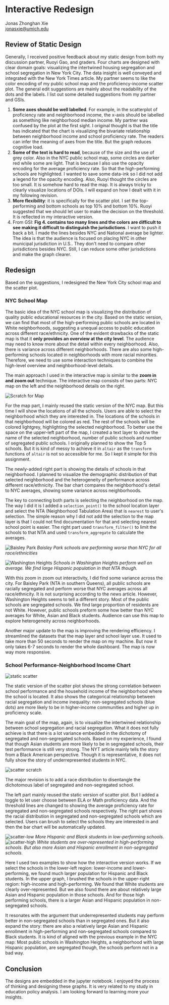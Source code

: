 # Interactive Redesign

Jonas Zhonghan Xie  
[jonasxie@umich.edu](jonasxie@umich.edu)  

## Review of Static Design

Generally, I received positive feedback about my static design from both my discussion partner, Ruoyi Gao, and graders. Four charts are designed with clear domain goals: visualizing the intertwined housing segregation and school segregation in New York City. The data insight is well conveyed and integrated with the New York Times article. My partner seems to like the color encoding of my public school map and the proficiency-income scatter plot. The general edit suggestions are mainly about the readability of the dots and the labels. I list out some detailed suggestions from my partner and GSIs.

1. **Some axes should be well labelled**. For example, in the scatterplot of proficiency rate and neighborhood income, the x-axis should be labelled as something like neighborhood median income. My partner was confused by the plot at the first sight. I original thought is that the title has indicated that the chart is visualizing the bivariate relationship between neighborhood income and school proficiency rate. The readers can infer the meaning of axes from the title. But the graph reduces cognitive load.
2. **Some of the text is hard to read**, because of the size and the use of grey color. Also in the NYC public school map, some circles are darker red while some are light. That is because I also use the opacity encoding for the average proficiency rate. So that the high-performing schools are highlighted. I wanted to save some data-ink so I did not add a legend for the opacity encoding. Also, Ruoyi thought the circles are too small. It is somehow hard to read the map. It is always tricky to clearly visualize locations of DOIs. I will expand on how I dealt with it in my following revision.
3. **More flexibility**: it is specifically for the scatter plot. I set the top-performing and bottom schools as top 10% and bottom 10%. Ruoyi suggested that we should let user to make the decision on the threshold. It is reflected in my interactive version.
4. From GSI: **Fig 4. contains too many lines and the colors are difficult to see making it difficult to distinguish the jurisdictions**. I want to push it back a bit. I made the lines besides NYC and National average be lighter. The idea is that the audience is focused on placing NYC in other municipal jurisdiction in U.S.. They don't need to compare other jurisdictions besides NYC. Still, I can reduce some other jurisdictions and make the graph clearer.


## Redesign

Based on the suggestions, I redesigned the New York City school map and the scatter plot.

### NYC School Map

The basic idea of the NYC school map is visualizing the distribution of quality public educational resources in the city. Based on the static version, we can find that most of the high-performing public schools are located in White neighborhoods, suggesting a unequal access to public education across different race/ethnicity. One of the evident drawbacks of the static map is that it **only provides an overview at the city level**. The audience may need to know more about the detail within every neighborhood. Also, there is variance across different neighborhoods. There are also some high-performing schools located in neighborhoods with more racial minorities. Therefore, we need to use some interaction techniques to combine the high-level overview and neighborhood-level details.

The main approach I used in the interactive map is similar to the **zoom in and zoom out** technique. The interactive map consists of two parts: NYC map on the left and the neighborhood details on the right. 

![Scratch for Map](<Screenshot 2025-03-27 at 9.43.31 PM.png>)

For the map part, I mainly reused the static version of the NYC map. But this time I will show the locations of all the schools. Users are able to select the neighborhood which they are interested in. The locations of the schools in that neighborhood will be colored as red. The rest of the schools will be colored lightgrey, highlighting the selected neighborhood. To better use the space on the upper-left part of the map, I created a text layer to show the name of the selected neighborhood, number of public schools and number of segregated public schools. I originally planned to show the Top 5 schools. But it is kind of messy to achieve it in `altair` as the `transform` functions of `altair` is not so accessible for me. So I kept it simple for this assignment.

The newly-added right part is showing the details of schools in that neighborhood. I planned to visualize the demographic distribution of that selected neighborhood and the heterogeneity of performance across different race/ethnicity. The bar chart compares the neighborhood's detail to NYC averages, showing some variance across neighborhoods. 

The key to connecting both parts is selecting the neighborhood on the map. The way I did it is I added a `selection_point()` to the school location layer and select the NTA (Neighborhood Tabulation Area) that is `nearest` to user's selection. The simple reason why I did not add the selection to the map layer is that I could not find documentation for that and selecting nearest school point is easier. The right part used `transform_filter()` to limit the schools to that NTA and used `transform_aggregate` to calculate the averages. 

![Baisley Park](%E5%BE%AE%E4%BF%A1%E6%88%AA%E5%9B%BE_20250327224111.png)
*Baisley Park schools are performing worse than NYC for all race/ethnicities*

![Washington Heights](%E5%BE%AE%E4%BF%A1%E6%88%AA%E5%9B%BE_20250327224050.png)
*Schools in Washington Heights perform well on average. We find large Hispanic population in that NTA though.*

With this zoom in zoom out interactivity, I did find some variance across the city. For Baisley Park (NTA in southern Queens), all public schools are racially segregated and perform worse that NYC averages across all race/ethnicity. It is not surprising according to the news article. However, Washington Heights seems to tell a different story. Most of the public schools are segregated schools. We find large proportion of residents are not White. However, public schools preform some how better than NYC averages for White, Asian and Black students. Audience can use this map to explore heterogeneity across neighborhoods. 

Another major update to the map is improving the rendering efficiency. I streamlined the datasets that the map layer and school layer use. It used to take more than 50 seconds to render the map on my machine. But now it only takes 6-7 seconds to render the whole dashboard. The map is now way more responsive.

### School Performance-Neighborhood Income Chart

![static scatter](%E5%BE%AE%E4%BF%A1%E5%9B%BE%E7%89%87_20250327225730.png)

The static version of the scatter plot shows the strong correlation between school performance and the household income of the neighborhood where the school is located. It also shows the categorical relationship between racial segregation and income inequality: non-segregated schools (blue dots) are more likely to be in higher-income communities and higher up in proficiency scale. 

The main goal of the map, again, is to visualize the intertwined relationship between school segregation and racial segregation. What it does not fully achieve is that there is a lot variance embedded in the dichotomy of segregated and non-segregated schools. Based on my experience, I found that though Asian students are more likely to be in segregated schools, their test performance is still very strong. The NYT article mainly tells the story from a Black American perspective. Though it is representative, it does not fully show the story of underrepresented students in NYC.

![scatter scratch](<Screenshot 2025-03-27 at 9.43.52 PM.png>)

The major revision is to add a race distribution to disentangle the dichotomous label of segregated and non-segregated school. 

The left part mainly reused the static version of scatter plot. But I added a toggle to let user choose between ELA or Math proficiency data. And the threshold lines are changed to showing the average proficiency rate for segregated and non-segregated schools respectively. The right part shows the racial distribution in segregated and non-segregated schools which are selected. Users can brush to select the schools they are interested in and then the bar chart will be automatically updated.

![scatter-low](%E5%BE%AE%E4%BF%A1%E6%88%AA%E5%9B%BE_20250327225506.png)
*More Hispanic and Black students in low-performing schools.*
![scatter-high](%E5%BE%AE%E4%BF%A1%E6%88%AA%E5%9B%BE_20250327225443.png) 
*White students are over-represented in high-performing schools. But also more Asian and Hispanic enrollment in non-segregated schools.*


Here I used two examples to show how the interactive version works. If we select the schools in the lower-left region: lower-income and lower-performing, we found much larger population for Hispanic and Black students. In the upper graph, I brushed the schools in the upper-right region: high-income and high-performing. We found that White students are clearly over-represented. But we also found there are about relatively large Asian and Hispanic population in those schools. And for those high performing schools, there is a larger Asian and Hispanic population in non-segregated schools. 

It resonates with the argument that underrepresented students may perform better in non-segregated schools than in segregated ones. But it also expand the story: there are also a relatively large Asian and Hispanic enrollment in high-performing and non-segregated schools compared to Black students. It is kind of aligned with the previous example in the NYC map: Most public schools in Washington Heights, a neighborhood with large Hispanic population, are segregated though, the schools perform not in a bad way.

## Conclusion

The designs are embedded in the jupyter notebook. I enjoyed the process of thinking and designing these graphs. It is very related to my study in education policy analysis. I am looking forward to learning more your insights.




